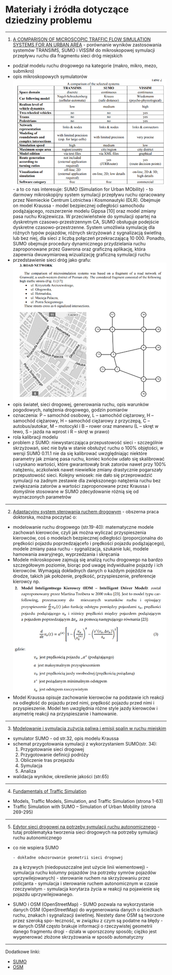 # Materiały i źródła dotyczące dziedziny problemu

---

1. [A COMPARISON OF MICROSCOPIC TRAFFIC FLOW SIMULATION
   SYSTEMS FOR AN URBAN AREA](https://yadda.icm.edu.pl/baztech/element/bwmeta1.element.baztech-article-BSL3-0024-0061/c/Maciejewski.pdf) - porównanie wyników zastosowania systemów TRANSIMS, SUMO i VISSIM do mikroskopowej symulacji przepływu ruchu dla fragmentu sieci dróg miejskich

- podział modelu ruchu drogowego na kategorie (makro, mikro, mezo, submikro)
- opis mikroskopowych symulatorów
  ![alt text](image-1.png) - a to co nas interesuje:
  SUMO (Simulation for Urban MObility) - to darmowy mikroskopijny system symulacji przepływu ruchu opracowany przez Niemieckie Centrum Lotnictwa i Kosmonautyki (DLR). Obejmuje on model Kraussa - model bezpiecznej odległości samochodu podążającego, rozszerzenie modelu Gippsa [10] oraz model zmiany pasa ruchu Krajzewicza.
  W przeciwieństwie do symulacji opartej na dyskretnym czasowo-przestrzennym CA, SUMO obsługuje podejście dyskretne
  czasowo-przestrzenne. System umożliwia symulację dla różnych typów pojazdów, różnych skrzyżowań z sygnalizacją świetlną lub bez niej, dla sieci z liczbą połączeń przekraczającą 10 000. Ponadto, SUMO obejmuje procedury dynamicznego przydzielania ruchu zaproponowane przez Gawrona oraz graficzną aplikację, która zapewnia dwuwymiarową wizualizację graficzną symulacji ruchu
- przedstawienie sieci dróg jako grafu:
  ![alt text](image.png)
- opis świateł, sieci drogowej, generowania ruchu, opis warunków pogodowych, natężenia drogowego, godzin pomiarów
- oznaczenia: P – samochód osobowy, L – samochód ciężarowy, H – samochód ciężarowy, H – samochód ciężarowy z przyczepą, C – autobus/autokar, M – motocykl i B – rower oraz manewru (L – skręt w lewo, S – jazda na wprost i R – skręt w prawo)
- rola kalibracji modelu
- problem z SUMO: niewystarczająca przepustowość sieci - szczególnie skrzyżowań, sieć nie była w stanie obsłużyć ruchu o 100% objętości,
  w wersji SUMO 0.11.1 nie da się kalibrować uwzględniając niektóre parametry jak zmianę pasa ruchu, koniec końców udało się skalibrować i uzyskano wartości, które gwarantowały brak zatorów nawet przy 100% natężeniu, aczkolwiek nawet niewielkie zmiany drastycznie pogarszały przepustowość sieci. Kolejny wniosek: nie dało się przeprowadzić symulacji na żadnym zestawie dla zwiększonego natężenia ruchu bez zwiększania zatorów a wartości zaproponowane przez Kraussa i domyślnie stosowane w SUMO zdecydowanie różnią się od wyznaczonych parametrów

---

2. [Adaptacyjny system sterowania ruchem drogowym](https://mostwiedzy.pl/pl/publication/download/1/adaptacyjny-system-sterowania-ruchem-drogowym_93939.pdf) - obszerna praca doktorska, można poczytać o:

- modelowanie ruchu drogowego (str.19-40): matematyczne modele zachowań kierowców, czyli jak można wyliczać przyspieszenia kierowców, coś o modelach bezpiecznej odległości (proporcjonalna do prędkości pojazdu poprzedzającefo i prędkości pojazdu podążającego), modele zmiany pasa ruchu - sygnalizacja, szukanie luki, modele hamowania awaryjnego, wyprzedzania i skręcania
- Modele mikroskopowe zajmują się analizą ruchu drogowego na bardzo
  szczegółowym poziomie, biorąc pod uwagę indywidualne pojazdy i ich
  kierowców. Wymagają dokładnych danych o każdym pojeździe na drodze, takich jak położenie, prędkość, przyspieszenie, preferencje kierowcy np.
  ![alt text](image-2.png)
- Model Kraussa opisuje zachowanie kierowców na podstawie ich reakcji na
  odległość do pojazdu przed nimi, prędkość pojazdu przed nimi i przyspieszenie.
  Model ten uwzględnia różne style jazdy kierowców i asymetrię reakcji na
  przyspieszanie i hamowanie.

---

3. [Modelowanie i symulacja zużycia paliwa
   i emisji spalin w ruchu miejskim
   ](https://min.wmi.amu.edu.pl/wp-content/uploads/2015/01/Praca_magisterska_informatyka.pdf)

- symulator SUMO - od str.32, opis modelu Kraussa
- schemat przygotowania symulacji z wykorzystaniem SUMO(str. 34):
  1. Przygotowanie sieci drogowej
  2. Przygotowanie definicji podróży
  3. Obliczenie tras przejazdu
  4. Symulacja
  5. Analiza
- walidacja wyników, określenie jakości (str.65)

---

4. [Fundamentals of Traffic
   Simulation](http://ndl.ethernet.edu.et/bitstream/123456789/22122/1/331.pdf)

- Models, Traffic Models, Simulation, and Traffic Simulation (strona 1-63)
- Traffic Simulation with SUMO – Simulation of Urban Mobility (strona 269-295)

---

5. [Edytor sieci drogowej na potrzeby symulacji ruchu autonomicznego](https://www.mechanik.media.pl/pliki/do_pobrania/artykuly/23/2024_11_s0034.pdf) - tutaj problematyka tworzenia sieci drogowych na potrzeby symulacji ruchu autonomicznego

- co nie wspiera SUMO

      - dokładne odwzorowanie geometrii sieci drogowej

  za ą krzywych (niedopuszczalne jest użycie linii
  wiementowej) - symulacja ruchu kolumny pojazdów (na potrzeby
  symrów pojazdów uprzywilejowanych) - sterowanie ruchem na skrzyżowaniu przez policjanta - symulacja i sterowanie ruchem autonomicznym w czasie rzeczywistym - symulacja korytarza życia w reakcji na pojawienie się pojazdu uprzywilejowanego.

- SUMO i OSM (OpenStreetMap) - SUMO pozwala na wykorzystanie danych
  OSM (OpenStreetMap) do wygenerowania danych
  o ścieżkach ruchu, znakach i sygnalizacji świetlnej.
  Niestety dane OSM są tworzone przez szeroką spo-
  łeczność, w związku z czym są podatne na błędy - w danych OSM często
  brakuje informacji o rzeczywistej geometrii danego
  fragmentu drogi - działa w uporszczony sposób; ciężko jest wygenerować złożone skrzyżowania w sposób automatyczny

---

Dodatkowe linki:

- [SUMO](https://eclipse.dev/sumo/)
- [OSM](https://www.openstreetmap.org/#map=17/50.072250/20.037531)
